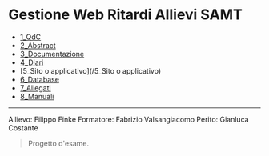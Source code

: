 # Gestione Web Ritardi Allievi SAMT

- [1_QdC](/1_QdC)  
- [2_Abstract](/2_Abstract)  
- [3_Documentazione](/3_Documentazione)  
- [4_Diari](/4_Diari)  
- [5_Sito o applicativo](/5_Sito o applicativo)  
- [6_Database](/6_Database)  
- [7_Allegati](/7_Allegati)  
- [8_Manuali](/8_Manuali)  

---

Allievo: Filippo Finke
Formatore: Fabrizio Valsangiacomo
Perito: Gianluca Costante

> Progetto d'esame.